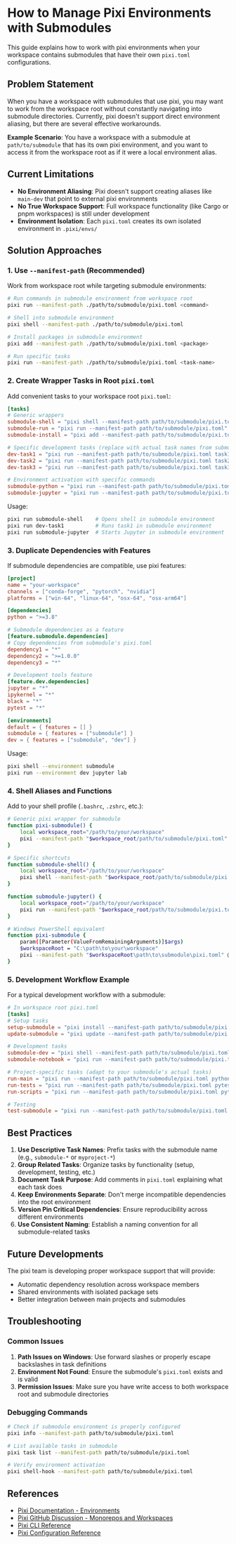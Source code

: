 # How to Manage Pixi Environments with Submodules

This guide explains how to work with pixi environments when your workspace contains submodules that have their own `pixi.toml` configurations.

## Problem Statement

When you have a workspace with submodules that use pixi, you may want to work from the workspace root without constantly navigating into submodule directories. Currently, pixi doesn't support direct environment aliasing, but there are several effective workarounds.

**Example Scenario**: You have a workspace with a submodule at `path/to/submodule` that has its own pixi environment, and you want to access it from the workspace root as if it were a local environment alias.

## Current Limitations

- **No Environment Aliasing**: Pixi doesn't support creating aliases like `main-dev` that point to external pixi environments
- **No True Workspace Support**: Full workspace functionality (like Cargo or pnpm workspaces) is still under development
- **Environment Isolation**: Each `pixi.toml` creates its own isolated environment in `.pixi/envs/`

## Solution Approaches

### 1. Use `--manifest-path` (Recommended)

Work from workspace root while targeting submodule environments:

```bash
# Run commands in submodule environment from workspace root
pixi run --manifest-path ./path/to/submodule/pixi.toml <command>

# Shell into submodule environment
pixi shell --manifest-path ./path/to/submodule/pixi.toml

# Install packages in submodule environment
pixi add --manifest-path ./path/to/submodule/pixi.toml <package>

# Run specific tasks
pixi run --manifest-path ./path/to/submodule/pixi.toml <task-name>
```

### 2. Create Wrapper Tasks in Root `pixi.toml`

Add convenient tasks to your workspace root `pixi.toml`:

```toml
[tasks]
# Generic wrappers
submodule-shell = "pixi shell --manifest-path path/to/submodule/pixi.toml"
submodule-run = "pixi run --manifest-path path/to/submodule/pixi.toml"
submodule-install = "pixi add --manifest-path path/to/submodule/pixi.toml"

# Specific development tasks (replace with actual task names from submodule)
dev-task1 = "pixi run --manifest-path path/to/submodule/pixi.toml task1"
dev-task2 = "pixi run --manifest-path path/to/submodule/pixi.toml task2"
dev-task3 = "pixi run --manifest-path path/to/submodule/pixi.toml task3"

# Environment activation with specific commands
submodule-python = "pixi run --manifest-path path/to/submodule/pixi.toml python"
submodule-jupyter = "pixi run --manifest-path path/to/submodule/pixi.toml jupyter lab"
```

Usage:
```bash
pixi run submodule-shell    # Opens shell in submodule environment
pixi run dev-task1          # Runs task1 in submodule environment
pixi run submodule-jupyter  # Starts Jupyter in submodule environment
```

### 3. Duplicate Dependencies with Features

If submodule dependencies are compatible, use pixi features:

```toml
[project]
name = "your-workspace"
channels = ["conda-forge", "pytorch", "nvidia"]
platforms = ["win-64", "linux-64", "osx-64", "osx-arm64"]

[dependencies]
python = ">=3.8"

# Submodule dependencies as a feature
[feature.submodule.dependencies]
# Copy dependencies from submodule's pixi.toml
dependency1 = "*"
dependency2 = ">=1.0.0"
dependency3 = "*"

# Development tools feature
[feature.dev.dependencies]
jupyter = "*"
ipykernel = "*"
black = "*"
pytest = "*"

[environments]
default = { features = [] }
submodule = { features = ["submodule"] }
dev = { features = ["submodule", "dev"] }
```

Usage:
```bash
pixi shell --environment submodule
pixi run --environment dev jupyter lab
```

### 4. Shell Aliases and Functions

Add to your shell profile (`.bashrc`, `.zshrc`, etc.):

```bash
# Generic pixi wrapper for submodule
function pixi-submodule() {
    local workspace_root="/path/to/your/workspace"
    pixi --manifest-path "$workspace_root/path/to/submodule/pixi.toml" "$@"
}

# Specific shortcuts
function submodule-shell() {
    local workspace_root="/path/to/your/workspace"
    pixi shell --manifest-path "$workspace_root/path/to/submodule/pixi.toml"
}

function submodule-jupyter() {
    local workspace_root="/path/to/your/workspace"
    pixi run --manifest-path "$workspace_root/path/to/submodule/pixi.toml" jupyter lab
}

# Windows PowerShell equivalent
function pixi-submodule {
    param([Parameter(ValueFromRemainingArguments)]$args)
    $workspaceRoot = "C:\path\to\your\workspace"
    pixi --manifest-path "$workspaceRoot\path\to\submodule\pixi.toml" @args
}
```

### 5. Development Workflow Example

For a typical development workflow with a submodule:

```toml
# In workspace root pixi.toml
[tasks]
# Setup tasks
setup-submodule = "pixi install --manifest-path path/to/submodule/pixi.toml"
update-submodule = "pixi update --manifest-path path/to/submodule/pixi.toml"

# Development tasks
submodule-dev = "pixi shell --manifest-path path/to/submodule/pixi.toml"
submodule-notebook = "pixi run --manifest-path path/to/submodule/pixi.toml jupyter lab --ip=0.0.0.0 --port=8888"

# Project-specific tasks (adapt to your submodule's actual tasks)
run-main = "pixi run --manifest-path path/to/submodule/pixi.toml python main.py"
run-tests = "pixi run --manifest-path path/to/submodule/pixi.toml pytest"
run-scripts = "pixi run --manifest-path path/to/submodule/pixi.toml python scripts/process_data.py"

# Testing
test-submodule = "pixi run --manifest-path path/to/submodule/pixi.toml pytest tests/"
```

## Best Practices

1. **Use Descriptive Task Names**: Prefix tasks with the submodule name (e.g., `submodule-*` or `myproject-*`)
2. **Group Related Tasks**: Organize tasks by functionality (setup, development, testing, etc.)
3. **Document Task Purpose**: Add comments in `pixi.toml` explaining what each task does
4. **Keep Environments Separate**: Don't merge incompatible dependencies into the root environment
5. **Version Pin Critical Dependencies**: Ensure reproducibility across different environments
6. **Use Consistent Naming**: Establish a naming convention for all submodule-related tasks

## Future Developments

The pixi team is developing proper workspace support that will provide:
- Automatic dependency resolution across workspace members
- Shared environments with isolated package sets
- Better integration between main projects and submodules

## Troubleshooting

### Common Issues

1. **Path Issues on Windows**: Use forward slashes or properly escape backslashes in task definitions
2. **Environment Not Found**: Ensure the submodule's `pixi.toml` exists and is valid
3. **Permission Issues**: Make sure you have write access to both workspace root and submodule directories

### Debugging Commands

```bash
# Check if submodule environment is properly configured
pixi info --manifest-path path/to/submodule/pixi.toml

# List available tasks in submodule
pixi task list --manifest-path path/to/submodule/pixi.toml

# Verify environment activation
pixi shell-hook --manifest-path path/to/submodule/pixi.toml
```

## References

- [Pixi Documentation - Environments](https://prefix-dev.github.io/pixi/dev/workspace/environment/)
- [Pixi GitHub Discussion - Monorepos and Workspaces](https://github.com/prefix-dev/pixi/discussions/387)
- [Pixi CLI Reference](https://prefix-dev.github.io/pixi/dev/reference/cli/)
- [Pixi Configuration Reference](https://prefix-dev.github.io/pixi/dev/reference/pixi_configuration/)
